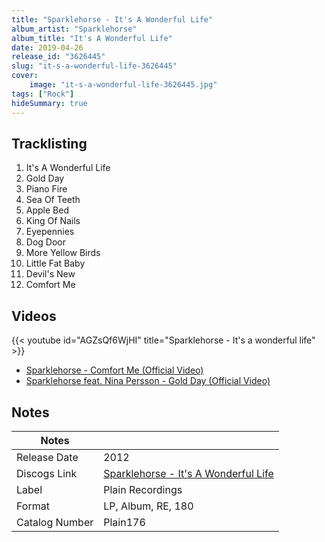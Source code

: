 ```yaml
---
title: "Sparklehorse - It's A Wonderful Life"
album_artist: "Sparklehorse"
album_title: "It's A Wonderful Life"
date: 2019-04-26
release_id: "3626445"
slug: "it-s-a-wonderful-life-3626445"
cover:
    image: "it-s-a-wonderful-life-3626445.jpg"
tags: ["Rock"]
hideSummary: true
---
```


## Tracklisting
1. It's A Wonderful Life
2. Gold Day
3. Piano Fire
4. Sea Of Teeth
5. Apple Bed
6. King Of Nails
7. Eyepennies
8. Dog Door
9. More Yellow Birds
10. Little Fat Baby
11. Devil's New
12. Comfort Me

## Videos
{{< youtube id="AGZsQf6WjHI" title="Sparklehorse - It's a wonderful life" >}}
- [Sparklehorse - Comfort Me (Official Video)](https://www.youtube.com/watch?v=7JviEK52rl8)
- [Sparklehorse feat. Nina Persson - Gold Day (Official Video)](https://www.youtube.com/watch?v=OrFrcF6xd4I)

## Notes

| Notes          |             |
| ---------------| ----------- |
| Release Date   | 2012 |
| Discogs Link   | [Sparklehorse - It's A Wonderful Life](https://www.discogs.com/release/3626445) |
| Label          | Plain Recordings |
| Format         | LP, Album, RE, 180 |
| Catalog Number | Plain176 |


